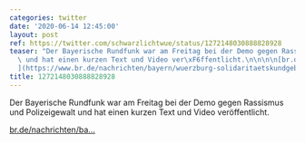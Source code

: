 ```yaml
---
categories: twitter
date: '2020-06-14 12:45:00'
layout: post
ref: https://twitter.com/schwarzlichtwue/status/1272148030888828928
teaser: "Der Bayerische Rundfunk war am Freitag bei der Demo gegen Rassismus und Polizeigewalt\
  \ und hat einen kurzen Text und Video ver\xF6ffentlicht.\n\n\n\n[br.de/nachrichten/ba\u2026\
  ](https://www.br.de/nachrichten/bayern/wuerzburg-solidaritaetskundgebung-fuer-afroamerikaner-george-floyd,S1ikTPs)"
title: 1272148030888828928
---
```

Der Bayerische Rundfunk war am Freitag bei der Demo gegen Rassismus und Polizeigewalt und hat einen kurzen Text und Video veröffentlicht.



[br.de/nachrichten/ba…](https://www.br.de/nachrichten/bayern/wuerzburg-solidaritaetskundgebung-fuer-afroamerikaner-george-floyd,S1ikTPs)